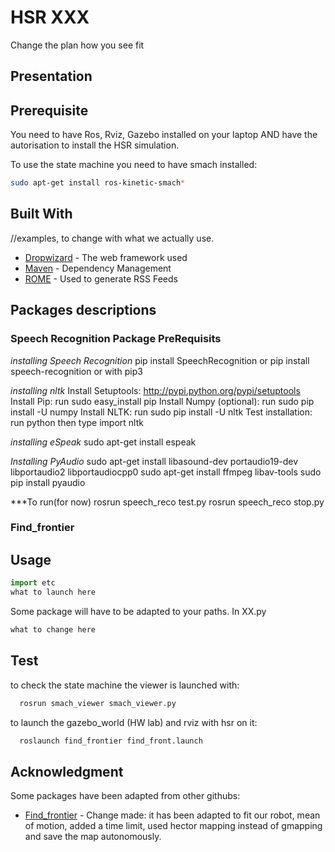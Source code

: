 # HSR XXX


Change the plan how you see fit



## Presentation

## Prerequisite
You need to have Ros, Rviz, Gazebo installed on your laptop AND have the autorisation to install the HSR simulation.  


To use the state machine you need to have smach installed:
```bash
sudo apt-get install ros-kinetic-smach*
```
## Built With
//examples, to change with what we actually use.

* [Dropwizard](http://www.dropwizard.io/1.0.2/docs/) - The web framework used
* [Maven](https://maven.apache.org/) - Dependency Management
* [ROME](https://rometools.github.io/rome/) - Used to generate RSS Feeds

## Packages descriptions

### Speech Recognition Package PreRequisits

*installing Speech Recognition*
pip install SpeechRecognition or pip install speech-recognition or with pip3

*installing nltk*
Install Setuptools: http://pypi.python.org/pypi/setuptools
Install Pip: run sudo easy_install pip
Install Numpy (optional): run sudo pip install -U numpy
Install NLTK: run sudo pip install -U nltk
Test installation: run python then type import nltk

*installing eSpeak*
sudo apt-get install espeak

*Installing PyAudio*
sudo apt-get install libasound-dev portaudio19-dev libportaudio2 libportaudiocpp0
sudo apt-get install ffmpeg libav-tools
sudo pip install pyaudio


***To run(for now)
rosrun speech_reco test.py
rosrun speech_reco stop.py
### Find_frontier

## Usage

```python
import etc
what to launch here
```
Some package will have to be adapted to your paths.
In XX.py
```python
what to change here
```

## Test

to check the state machine the viewer is launched with:
```bash
  rosrun smach_viewer smach_viewer.py
```
to launch the gazebo_world (HW lab) and rviz with hsr on it:
```bash
  roslaunch find_frontier find_front.launch 
```


## Acknowledgment 

Some packages have been adapted from other githubs:
* [Find_frontier]( https://github.com/bnurbekov/Turtlebot_Navigation) - Change made: it has been adapted to fit our robot, mean of motion, added a time limit, used hector mapping instead of gmapping and save the map autonomously. 
